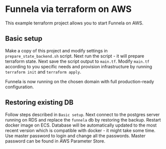 Funnela via terraform on AWS
===

This example terraform project allows you to start Funnela on AWS.

Basic setup
---

Make a copy of this project and modify settings in `prepare_state_backend.sh` script. Next run the script - it will prepare terraform state. Next save the script output to `main.tf`. Modify `main.tf` according to you specific needs  and provision infrastructure by running `terraform init` and `terraform apply`.


Funnela is now running on the chosen domain with full production-ready configuration.


Restoring existing DB
---

Follow steps described in `Basic setup`. Next connect to the postgres server running on RDS and replace the `funnela` db by restoring the backup. Restart  docker image on ECS. Database will be automatically updated to the most recent version which is compatible with docker - it might take some time. Use master password to login and change all the passwords. Master password can be found in AWS Parameter Store.
